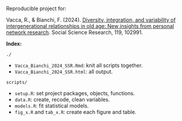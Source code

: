 Reproducible project for:

Vacca, R., & Bianchi, F. (2024). [Diversity, integration, and variability of intergenerational relationships in old age: New insights from personal network research](https://doi.org/10.1016/j.ssresearch.2024.102991). Social Science Research, 119, 102991. 


**Index:**

`./`

* `Vacca_Bianchi_2024_SSR.Rmd`: knit all scripts together.
* `Vacca_Bianchi_2024_SSR.html`: all output.

`scripts/`

* `setup.R`: set project packages, objects, functions.
* `data.R`: create, recode, clean variables.
* `models.R`: fit statistical models.
* `fig_x.R` and `tab_x.R`: create each figure and table.